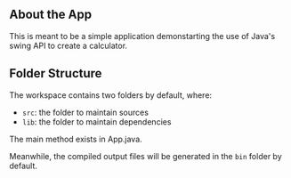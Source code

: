 ## About the App

This is meant to be a simple application demonstarting the use of Java's swing API to create a calculator. 

## Folder Structure

The workspace contains two folders by default, where:

- `src`: the folder to maintain sources
- `lib`: the folder to maintain dependencies

The main method exists in App.java.

Meanwhile, the compiled output files will be generated in the `bin` folder by default.
